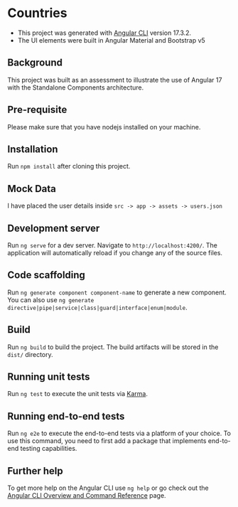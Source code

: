 # Countries

* This project was generated with [Angular CLI](https://github.com/angular/angular-cli) version 17.3.2.
* The UI elements were built in Angular Material and Bootstrap v5

## Background
This project was built as an assessment to illustrate the use of Angular 17 with the Standalone Components architecture.

## Pre-requisite

Please make sure that you have nodejs installed on your machine.

## Installation
Run `npm install` after cloning this project.

## Mock Data

I have placed the user details inside `src -> app -> assets -> users.json`

## Development server

Run `ng serve` for a dev server. Navigate to `http://localhost:4200/`. The application will automatically reload if you change any of the source files.

## Code scaffolding

Run `ng generate component component-name` to generate a new component. You can also use `ng generate directive|pipe|service|class|guard|interface|enum|module`.

## Build

Run `ng build` to build the project. The build artifacts will be stored in the `dist/` directory.

## Running unit tests

Run `ng test` to execute the unit tests via [Karma](https://karma-runner.github.io).

## Running end-to-end tests

Run `ng e2e` to execute the end-to-end tests via a platform of your choice. To use this command, you need to first add a package that implements end-to-end testing capabilities.

## Further help

To get more help on the Angular CLI use `ng help` or go check out the [Angular CLI Overview and Command Reference](https://angular.io/cli) page.
